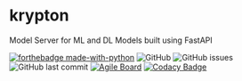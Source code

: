 # krypton

Model Server for ML and DL Models built using FastAPI

[![forthebadge made-with-python](http://ForTheBadge.com/images/badges/made-with-python.svg)](https://www.python.org/)
![GitHub](https://img.shields.io/github/license/saivarunk/krypton?style=flat-square)
![GitHub issues](https://img.shields.io/github/issues/saivarunk/krypton?style=flat-square)
![GitHub last commit](https://img.shields.io/github/last-commit/saivarunk/krypton?style=flat-square)
[![Agile Board](https://img.shields.io/badge/YouTrack-Agile%20Board-brightgreen?style=flat-square)](https://krypton.myjetbrains.com/youtrack/agiles/115-0/116-2)
[![Codacy Badge](https://app.codacy.com/project/badge/Grade/9dedd1c225bb4df7b2fccc91fdccc688)](https://www.codacy.com/manual/saivarunk/krypton?utm_source=github.com&amp;utm_medium=referral&amp;utm_content=saivarunk/krypton&amp;utm_campaign=Badge_Grade)

